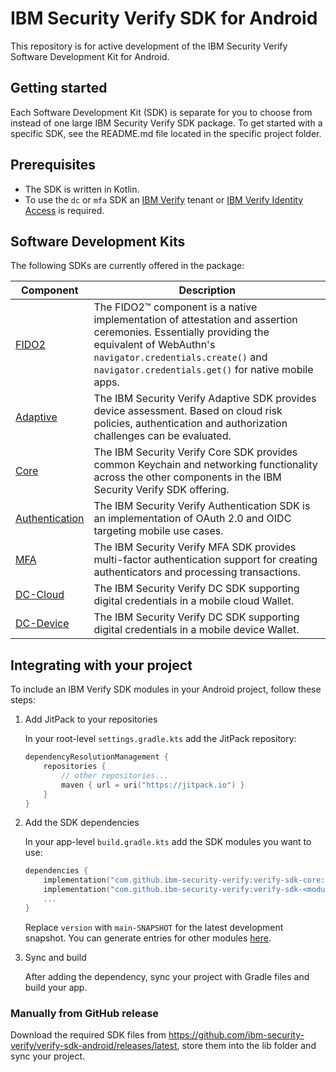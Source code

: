 # IBM Security Verify SDK for Android

This repository is for active development of the IBM Security Verify Software Development Kit for Android.

## Getting started

Each Software Development Kit (SDK) is separate for you to choose from instead of one large IBM Security Verify SDK package. To get started with a specific SDK, see the README.md file located in the specific project folder.

## Prerequisites

* The SDK is written in Kotlin.
* To use the `dc` or `mfa` SDK an [IBM Verify](https://www.ibm.com/products/verify-for-consumer-iam) tenant or [IBM Verify Identity Access](https://www.ibm.com/au-en/products/verify-access) is required.

## Software Development Kits

The following SDKs are currently offered in the package:

| Component | Description |
| ----------- | ----------- |
| [FIDO2](sdk/fido2) | The FIDO2™ component is a native implementation of attestation and assertion ceremonies.  Essentially providing the equivalent of WebAuthn's `navigator.credentials.create()` and `navigator.credentials.get()` for native mobile apps.|
| [Adaptive](sdk/adaptive) | The IBM Security Verify Adaptive SDK provides device assessment. Based on cloud risk policies, authentication and authorization challenges can be evaluated.|
| [Core](sdk/core) | The IBM Security Verify Core SDK provides common Keychain and networking functionality across the other components in the IBM Security Verify SDK offering.|
| [Authentication](sdk/authentication) | The IBM Security Verify Authentication SDK is an implementation of OAuth 2.0 and OIDC targeting mobile use cases.|
| [MFA](sdk/mfa) | The IBM Security Verify MFA SDK provides multi-factor authentication support for creating authenticators and processing transactions.|
| [DC-Cloud](sdk/dc/cloud) | The IBM Security Verify DC SDK supporting digital credentials in a mobile cloud Wallet.|
| [DC-Device](sdk/dc/device) | The IBM Security Verify DC SDK supporting digital credentials in a mobile device Wallet.|

## Integrating with your project

To include an IBM Verify SDK modules in your Android project, follow these steps:

1. Add JitPack to your repositories

   In your root-level `settings.gradle.kts` add the JitPack repository:

    ```kotlin
    dependencyResolutionManagement {
        repositories {
            // other repositories...
            maven { url = uri("https://jitpack.io") }
        }
    }
    ```

2. Add the SDK dependencies

   In your app-level `build.gradle.kts` add the SDK modules you want to use:

    ```kotlin
    dependencies {
        implementation("com.github.ibm-security-verify:verify-sdk-core:3.0.0")
        implementation("com.github.ibm-security-verify:verify-sdk-<module>:<version>")
        ...
    }
    ```

   Replace `version` with `main-SNAPSHOT` for the latest development snapshot. You can generate entries for other modules [here](https://jitpack.io/#ibm-security-verify/verify-sdk-android/).

3. Sync and build

   After adding the dependency, sync your project with Gradle files and build your app.

### Manually from GitHub release

Download the required SDK files from https://github.com/ibm-security-verify/verify-sdk-android/releases/latest,  store them into the lib folder and sync your project.